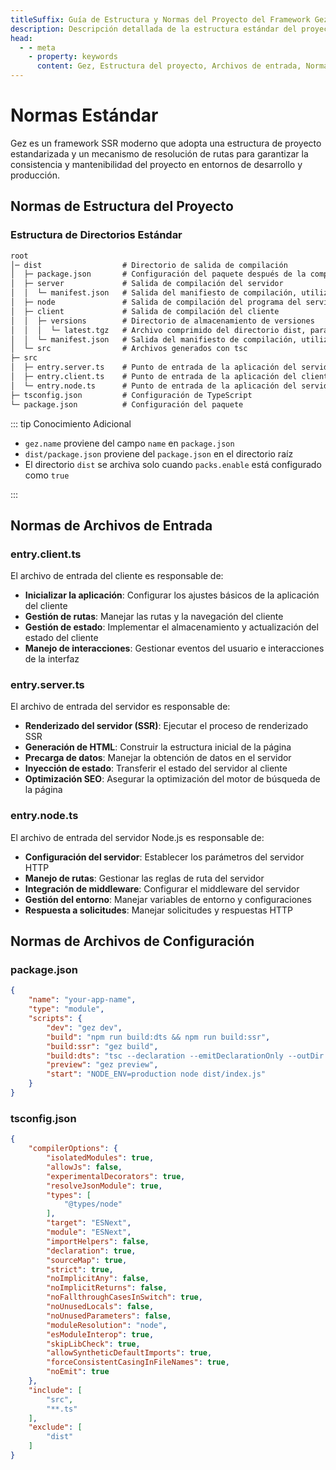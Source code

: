 ```yaml
---
titleSuffix: Guía de Estructura y Normas del Proyecto del Framework Gez
description: Descripción detallada de la estructura estándar del proyecto, normas de archivos de entrada y configuración del framework Gez, para ayudar a los desarrolladores a construir aplicaciones SSR normalizadas y mantenibles.
head:
  - - meta
    - property: keywords
      content: Gez, Estructura del proyecto, Archivos de entrada, Normas de configuración, Framework SSR, TypeScript, Normas del proyecto, Estándares de desarrollo
---
```


# Normas Estándar

Gez es un framework SSR moderno que adopta una estructura de proyecto estandarizada y un mecanismo de resolución de rutas para garantizar la consistencia y mantenibilidad del proyecto en entornos de desarrollo y producción.

## Normas de Estructura del Proyecto

### Estructura de Directorios Estándar

```txt
root
│─ dist                  # Directorio de salida de compilación
│  ├─ package.json       # Configuración del paquete después de la compilación
│  ├─ server             # Salida de compilación del servidor
│  │  └─ manifest.json   # Salida del manifiesto de compilación, utilizado para generar importmap
│  ├─ node               # Salida de compilación del programa del servidor Node
│  ├─ client             # Salida de compilación del cliente
│  │  ├─ versions        # Directorio de almacenamiento de versiones
│  │  │  └─ latest.tgz   # Archivo comprimido del directorio dist, para distribución del paquete
│  │  └─ manifest.json   # Salida del manifiesto de compilación, utilizado para generar importmap
│  └─ src                # Archivos generados con tsc
├─ src
│  ├─ entry.server.ts    # Punto de entrada de la aplicación del servidor
│  ├─ entry.client.ts    # Punto de entrada de la aplicación del cliente
│  └─ entry.node.ts      # Punto de entrada de la aplicación del servidor Node
├─ tsconfig.json         # Configuración de TypeScript
└─ package.json          # Configuración del paquete
```

::: tip Conocimiento Adicional
- `gez.name` proviene del campo `name` en `package.json`
- `dist/package.json` proviene del `package.json` en el directorio raíz
- El directorio `dist` se archiva solo cuando `packs.enable` está configurado como `true`

:::

## Normas de Archivos de Entrada

### entry.client.ts
El archivo de entrada del cliente es responsable de:
- **Inicializar la aplicación**: Configurar los ajustes básicos de la aplicación del cliente
- **Gestión de rutas**: Manejar las rutas y la navegación del cliente
- **Gestión de estado**: Implementar el almacenamiento y actualización del estado del cliente
- **Manejo de interacciones**: Gestionar eventos del usuario e interacciones de la interfaz

### entry.server.ts
El archivo de entrada del servidor es responsable de:
- **Renderizado del servidor (SSR)**: Ejecutar el proceso de renderizado SSR
- **Generación de HTML**: Construir la estructura inicial de la página
- **Precarga de datos**: Manejar la obtención de datos en el servidor
- **Inyección de estado**: Transferir el estado del servidor al cliente
- **Optimización SEO**: Asegurar la optimización del motor de búsqueda de la página

### entry.node.ts
El archivo de entrada del servidor Node.js es responsable de:
- **Configuración del servidor**: Establecer los parámetros del servidor HTTP
- **Manejo de rutas**: Gestionar las reglas de ruta del servidor
- **Integración de middleware**: Configurar el middleware del servidor
- **Gestión del entorno**: Manejar variables de entorno y configuraciones
- **Respuesta a solicitudes**: Manejar solicitudes y respuestas HTTP

## Normas de Archivos de Configuración

### package.json

```json title="package.json"
{
    "name": "your-app-name",
    "type": "module",
    "scripts": {
        "dev": "gez dev",
        "build": "npm run build:dts && npm run build:ssr",
        "build:ssr": "gez build",
        "build:dts": "tsc --declaration --emitDeclarationOnly --outDir dist/src",
        "preview": "gez preview",
        "start": "NODE_ENV=production node dist/index.js"
    }
}
```

### tsconfig.json

```json title="tsconfig.json"
{
    "compilerOptions": {
        "isolatedModules": true,
        "allowJs": false,
        "experimentalDecorators": true,
        "resolveJsonModule": true,
        "types": [
            "@types/node"
        ],
        "target": "ESNext",
        "module": "ESNext",
        "importHelpers": false,
        "declaration": true,
        "sourceMap": true,
        "strict": true,
        "noImplicitAny": false,
        "noImplicitReturns": false,
        "noFallthroughCasesInSwitch": true,
        "noUnusedLocals": false,
        "noUnusedParameters": false,
        "moduleResolution": "node",
        "esModuleInterop": true,
        "skipLibCheck": true,
        "allowSyntheticDefaultImports": true,
        "forceConsistentCasingInFileNames": true,
        "noEmit": true
    },
    "include": [
        "src",
        "**.ts"
    ],
    "exclude": [
        "dist"
    ]
}
```
